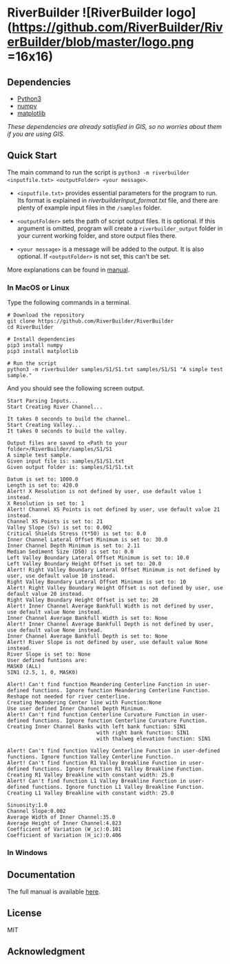 # RiverBuilder ![RiverBuilder logo](https://github.com/RiverBuilder/RiverBuilder/blob/master/logo.png =16x16)

## Dependencies

* [Python3](https://www.python.org/downloads/)
* [numpy](https://numpy.org/devdocs/user/quickstart.html)
* [matplotlib](https://matplotlib.org)

*These dependencies are already satisfied in GIS, so no worries about them if you are using GIS.*

## Quick Start

The main command to run the script is `python3 -m riverbuilder <inputfile.txt> <outputFolder> <your message>`. 

* `<inputfile.txt>` provides essential parameters for the program to run. Its format is explained in *riverbuilderInput_format.txt* file, and there are plenty of example input files in the `/samples` folder.

* `<outputFolder>` sets the path of script output files. It is optional. If this argument is omitted, program will create a `riverbuilder_output` folder in your current working folder, and store output files there.

* `<your message>` is a message will be added to the output. It is also optional. If `<outputFolder>` is not set, this can't be set.

More explanations can be found in [manual](https://github.com/RiverBuilder/RiverBuilder/blob/master/RiverBuilder_User_Manual_1.0.0_FINAL.pdf).

### In MacOS or Linux

Type the following commands in a terminal.

```
# Download the repository
git clone https://github.com/RiverBuilder/RiverBuilder
cd RiverBuilder

# Install dependencies
pip3 install numpy
pip3 install matplotlib

# Run the script
python3 -m riverbuilder samples/S1/S1.txt samples/S1/S1 "A simple test sample."
```

And you should see the following screen output.

```
Start Parsing Inputs...
Start Creating River Channel...

It takes 0 seconds to build the channel.
Start Creating Valley...
It takes 0 seconds to build the valley.

Output files are saved to <Path to your folder>/RiverBuilder/samples/S1/S1
A simple test sample.
Given input file is: samples/S1/S1.txt
Given output folder is: samples/S1/S1.txt

Datum is set to: 1000.0
Length is set to: 420.0
Alert! X Resolution is not defined by user, use default value 1 instead.
X Resolution is set to: 1
Alert! Channel XS Points is not defined by user, use default value 21 instead.
Channel XS Points is set to: 21
Valley Slope (Sv) is set to: 0.002
Critical Shields Stress (t*50) is set to: 0.0
Inner Channel Lateral Offset Minimum is set to: 30.0
Inner Channel Depth Minimum is set to: 2.11
Median Sediment Size (D50) is set to: 0.0
Left Valley Boundary Lateral Offset Minimum is set to: 10.0
Left Valley Boundary Height Offset is set to: 20.0
Alert! Right Valley Boundary Lateral Offset Minimum is not defined by user, use default value 10 instead.
Right Valley Boundary Lateral Offset Minimum is set to: 10
Alert! Right Valley Boundary Height Offset is not defined by user, use default value 20 instead.
Right Valley Boundary Height Offset is set to: 20
Alert! Inner Channel Average Bankfull Width is not defined by user, use default value None instead.
Inner Channel Average Bankfull Width is set to: None
Alert! Inner Channel Average Bankfull Depth is not defined by user, use default value None instead.
Inner Channel Average Bankfull Depth is set to: None
Alert! River Slope is not defined by user, use default value None instead.
River Slope is set to: None
User defined funtions are:
MASK0 (ALL)
SIN1 (2.5, 1, 0, MASK0)

Alert! Can't find function Meandering Centerline Function in user-defined functions. Ignore function Meandering Centerline Function.
Reshape not needed for river centerline.
Creating Meandering Center line with Function:None
Use user defined Inner Channel Depth Minimum.
Alert! Can't find function Centerline Curvature Function in user-defined functions. Ignore function Centerline Curvature Function.
Creating Inner Channel Banks with left bank function: SIN1
                             with right bank function: SIN1
                             with thalweg elevation function: SIN1

Alert! Can't find function Valley Centerline Function in user-defined functions. Ignore function Valley Centerline Function.
Alert! Can't find function R1 Valley Breakline Function in user-defined functions. Ignore function R1 Valley Breakline Function.
Creating R1 Valley Breakline with constant width: 25.0
Alert! Can't find function L1 Valley Breakline Function in user-defined functions. Ignore function L1 Valley Breakline Function.
Creating L1 Valley Breakline with constant width: 25.0

Sinuosity:1.0
Channel Slope:0.002
Average Width of Inner Channel:35.0
Average Height of Inner Channel:4.823
Coefficient of Variation (W_ic):0.101
Coefficient of Variation (H_ic):0.406
```

### In Windows

## Documentation

The full manual is available [here](https://github.com/RiverBuilder/RiverBuilder/blob/master/RiverBuilder_User_Manual_1.0.0_FINAL.pdf).

## License

MIT

## Acknowledgment
